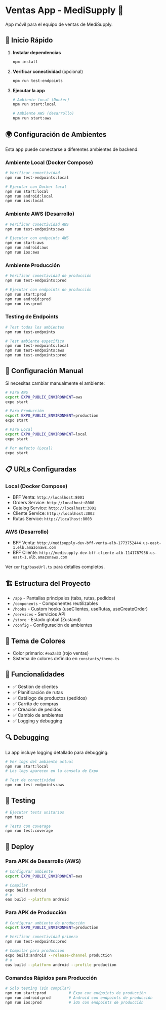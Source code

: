 # Ventas App - MediSupply 🏥

App móvil para el equipo de ventas de MediSupply.

## 🚀 Inicio Rápido

1. **Instalar dependencias**
   ```bash
   npm install
   ```

2. **Verificar conectividad** (opcional)
   ```bash
   npm run test-endpoints
   ```

3. **Ejecutar la app**
   ```bash
   # Ambiente local (Docker)
   npm run start:local
   
   # Ambiente AWS (desarrollo)
   npm run start:aws
   ```

## 🌍 Configuración de Ambientes

Esta app puede conectarse a diferentes ambientes de backend:

### Ambiente Local (Docker Compose)
```bash
# Verificar conectividad
npm run test-endpoints:local

# Ejecutar con Docker local
npm run start:local
npm run android:local
npm run ios:local
```

### Ambiente AWS (Desarrollo)
```bash
# Verificar conectividad AWS
npm run test-endpoints:aws

# Ejecutar con endpoints AWS
npm run start:aws
npm run android:aws
npm run ios:aws
```

### Ambiente Producción
```bash
# Verificar conectividad de producción
npm run test-endpoints:prod

# Ejecutar con endpoints de producción
npm run start:prod
npm run android:prod
npm run ios:prod
```

### Testing de Endpoints
```bash
# Test todos los ambientes
npm run test-endpoints

# Test ambiente específico
npm run test-endpoints:local
npm run test-endpoints:aws
npm run test-endpoints:prod
```

## 🔧 Configuración Manual

Si necesitas cambiar manualmente el ambiente:

```bash
# Para AWS
export EXPO_PUBLIC_ENVIRONMENT=aws
expo start

# Para Producción
export EXPO_PUBLIC_ENVIRONMENT=production
expo start

# Para Local
export EXPO_PUBLIC_ENVIRONMENT=local
expo start

# Por defecto (Local)
expo start
```

## 📋 URLs Configuradas

### Local (Docker Compose)
- BFF Venta: `http://localhost:8001`
- Orders Service: `http://localhost:8000`
- Catalog Service: `http://localhost:3001`
- Cliente Service: `http://localhost:3003`
- Rutas Service: `http://localhost:8003`

### AWS (Desarrollo)
- BFF Venta: `http://medisupply-dev-bff-venta-alb-1773752444.us-east-1.elb.amazonaws.com`
- BFF Cliente: `http://medisupply-dev-bff-cliente-alb-1141787956.us-east-1.elb.amazonaws.com`

Ver `config/baseUrl.ts` para detalles completos.

## 🏗️ Estructura del Proyecto

- `/app` - Pantallas principales (tabs, rutas, pedidos)
- `/components` - Componentes reutilizables
- `/hooks` - Custom hooks (useClientes, useRutas, useCreateOrder)
- `/services` - Servicios API
- `/store` - Estado global (Zustand)
- `/config` - Configuración de ambientes

## 🎨 Tema de Colores

- Color primario: `#ea2a33` (rojo ventas)
- Sistema de colores definido en `constants/theme.ts`

## 📱 Funcionalidades

- ✅ Gestión de clientes
- ✅ Planificación de rutas
- ✅ Catálogo de productos (pedidos)
- ✅ Carrito de compras
- ✅ Creación de pedidos
- ✅ Cambio de ambientes
- ✅ Logging y debugging

## 🔍 Debugging

La app incluye logging detallado para debugging:

```bash
# Ver logs del ambiente actual
npm run start:local
# Los logs aparecen en la consola de Expo

# Test de conectividad
npm run test-endpoints:aws
```

## 🧪 Testing

```bash
# Ejecutar tests unitarios
npm test

# Tests con coverage
npm run test:coverage
```

## 🚢 Deploy

### Para APK de Desarrollo (AWS)
```bash
# Configurar ambiente
export EXPO_PUBLIC_ENVIRONMENT=aws

# Compilar
expo build:android
# o
eas build --platform android
```

### Para APK de Producción
```bash
# Configurar ambiente de producción
export EXPO_PUBLIC_ENVIRONMENT=production

# Verificar conectividad primero
npm run test-endpoints:prod

# Compilar para producción
expo build:android --release-channel production
# o
eas build --platform android --profile production
```

### Comandos Rápidos para Producción
```bash
# Solo testing (sin compilar)
npm run start:prod          # Expo con endpoints de producción
npm run android:prod        # Android con endpoints de producción  
npm run ios:prod            # iOS con endpoints de producción
```

